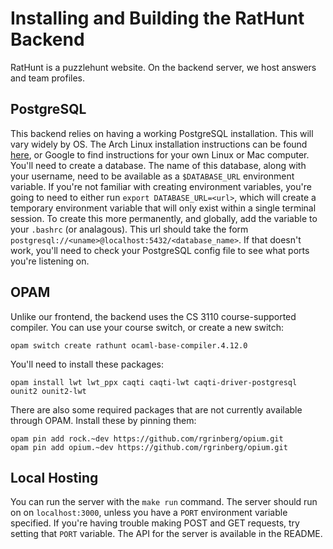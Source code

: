# Installing and Building the RatHunt Backend
RatHunt is a puzzlehunt website. On the backend server, we host answers and team profiles.

## PostgreSQL
This backend relies on having a working PostgreSQL installation. This will vary widely by OS. The Arch Linux installation instructions can be found [here](https://wiki.archlinux.org/title/PostgreSQL), or Google to find instructions for your own Linux or Mac computer. You'll need to create a database. The name of this database, along with your username, need to be available as a `$DATABASE_URL` environment variable. If you're not familiar with creating environment variables, you're going to need to either run `export DATABASE_URL=<url>`, which will create a temporary environment variable that will only exist within a single terminal session. To create this more permanently, and globally, add the variable to your `.bashrc` (or analagous). This url should take the form `postgresql://<uname>@localhost:5432/<database_name>`. If that doesn't work, you'll need to check your PostgreSQL config file to see what ports you're listening on.

## OPAM
Unlike our frontend, the backend uses the CS 3110 course-supported compiler. You can use your course switch, or create a new switch:
```
opam switch create rathunt ocaml-base-compiler.4.12.0
```
You'll need to install these packages:
```
opam install lwt lwt_ppx caqti caqti-lwt caqti-driver-postgresql ounit2 ounit2-lwt
```
There are also some required packages that are not currently available through OPAM. Install these by pinning them:
```
opam pin add rock.~dev https://github.com/rgrinberg/opium.git
opam pin add opium.~dev https://github.com/rgrinberg/opium.git
```
## Local Hosting
You can run the server with the `make run` command. The server should run on on `localhost:3000`, unless you have a `PORT` environment variable specified. If you're having trouble making POST and GET requests, try setting that `PORT` variable. The API for the server is available in the README.